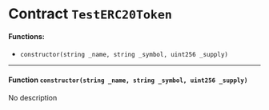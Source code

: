 # Contract `TestERC20Token`



#### Functions:
- `constructor(string _name, string _symbol, uint256 _supply)`


---

#### Function `constructor(string _name, string _symbol, uint256 _supply)`
No description



